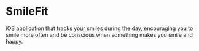 # SmileFit
iOS application that tracks your smiles during the day, encouraging you to smile more often and be conscious when something makes you smile and happy.
